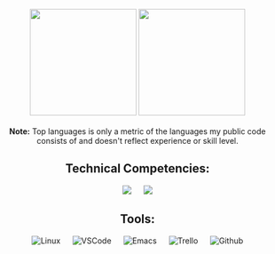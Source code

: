 <p align="center">
  <img src="https://github-readme-stats.vercel.app/api?username=yorennz&show_icons=true&count_private=true&theme=great-gatsby" height="192px">
	<img src="https://github-readme-stats.vercel.app/api/top-langs?username=yorennz&langs_count=10&show_icons=true&locale=en&layout=compact&theme=great-gatsby" height="192px">
  </br></br>
  <b>Note:</b> Top languages is only a metric of the languages my public code consists of and doesn't reflect experience or skill level.
</p>

<h2 align="center">
  Technical Competencies:
</h2>

<p align="center">
  <img src="https://img.shields.io/badge/c-%2300599C.svg?style=for-the-badge&logo=c&logoColor=white">
  &emsp;
  <img src="https://img.shields.io/badge/python-3670A0?style=for-the-badge&logo=python&logoColor=ffdd54">
</p>

<h2 align="center">
  Tools:
</h2>

<p align="center">
  <img alt="Linux" src="https://img.shields.io/badge/Linux-FCC624?style=for-the-badge&logo=linux&logoColor=black">
  &emsp;
  <img alt="VSCode" src="https://img.shields.io/badge/Visual%20Studio%20Code-0078d7.svg?style=for-the-badge&logo=visual-studio-code&logoColor=white">
  &emsp;
  <img alt="Emacs" src="https://img.shields.io/badge/Emacs-%237F5AB6.svg?&style=for-the-badge&logo=gnu-emacs&logoColor=white">
  &emsp;
  <img alt="Trello" src="https://img.shields.io/badge/Trello-%23026AA7.svg?style=for-the-badge&logo=Trello&logoColor=white">
  &emsp;
  <img alt="Github" src="https://img.shields.io/badge/github-%23121011.svg?style=for-the-badge&logo=github&logoColor=white">
</p>
